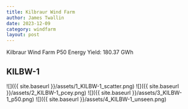 ```yaml
---
title: Kilbraur Wind Farm
author: James Twallin
date: 2023-12-09
category: windfarm
layout: post
---
```

Kilbraur Wind Farm P50 Energy Yield: 180.37 GWh

KILBW-1
-------------
![]({{ site.baseurl }}/assets/1_KILBW-1_scatter.png)
![]({{ site.baseurl }}/assets/2_KILBW-1_pcey.png)
![]({{ site.baseurl }}/assets/3_KILBW-1_p50.png)
![]({{ site.baseurl }}/assets/4_KILBW-1_unseen.png)

